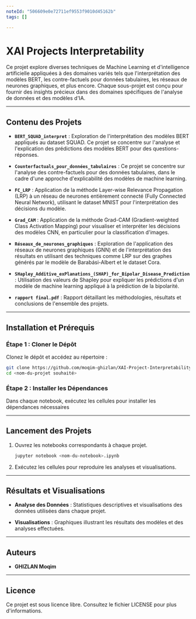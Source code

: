 ```yaml
---
noteId: "506609e0e72711ef9553f9010d45162b"
tags: []

---
```


# XAI Projects Interpretability

Ce projet explore diverses techniques de Machine Learning et d'intelligence artificielle appliquées à des domaines variés tels que l'interprétation des modèles BERT, les contre-factuels pour données tabulaires, les réseaux de neurones graphiques, et plus encore. Chaque sous-projet est conçu pour fournir des insights précieux dans des domaines spécifiques de l'analyse de données et des modèles d'IA.

---

## Contenu des Projets

- **`BERT_SQUAD_interpret`** : Exploration de l'interprétation des modèles BERT appliqués au dataset SQUAD. Ce projet se concentre sur l'analyse et l'explication des prédictions des modèles BERT pour des questions-réponses.

- **`Counterfactuals_pour_données_tabulaires`** : Ce projet se concentre sur l'analyse des contre-factuels pour des données tabulaires, dans le cadre d'une approche d'explicabilité des modèles de machine learning.

- **`FC_LRP`** : Application de la méthode Layer-wise Relevance Propagation (LRP) à un réseau de neurones entièrement connecté (Fully Connected Neural Network), utilisant le dataset MNIST pour l'interprétation des décisions du modèle.

- **`Grad_CAM`** : Application de la méthode Grad-CAM (Gradient-weighted Class Activation Mapping) pour visualiser et interpréter les décisions des modèles CNN, en particulier pour la classification d'images.

- **`Réseaux_de_neurones_graphiques`** : Exploration de l'application des réseaux de neurones graphiques (GNN) et de l'interprétation des résultats en utilisant des techniques comme LRP sur des graphes générés par le modèle de Barabási-Albert et le dataset Cora.

- **`SHapley_Additive_exPlanations_(SHAP)_for_Bipolar_Disease_Prediction`** : Utilisation des valeurs de Shapley pour expliquer les prédictions d'un modèle de machine learning appliqué à la prédiction de la bipolarité.

- **`rapport final.pdf`** : Rapport détaillant les méthodologies, résultats et conclusions de l'ensemble des projets.

---

## Installation et Prérequis

### Étape 1 : Cloner le Dépôt

Clonez le dépôt et accédez au répertoire :
```bash
git clone https://github.com/moqim-ghizlan/XAI-Project-Interpretability.git
cd <nom-du-projet souhaité>
```

### Étape 2 : Installer les Dépendances

Dans chaque notebook, exécutez les cellules pour installer les dépendances nécessaires

---

## Lancement des Projets

1. Ouvrez les notebooks correspondants à chaque projet.
   ```bash
   jupyter notebook <nom-du-notebook>.ipynb
   ```

2. Exécutez les cellules pour reproduire les analyses et visualisations.

---

## Résultats et Visualisations

- **Analyse des Données** : Statistiques descriptives et visualisations des données utilisées dans chaque projet.

- **Visualisations** : Graphiques illustrant les résultats des modèles et des analyses effectuées.
---

## Auteurs

- **GHIZLAN Moqim**

---

## Licence

Ce projet est sous licence libre. Consultez le fichier LICENSE pour plus d'informations.
